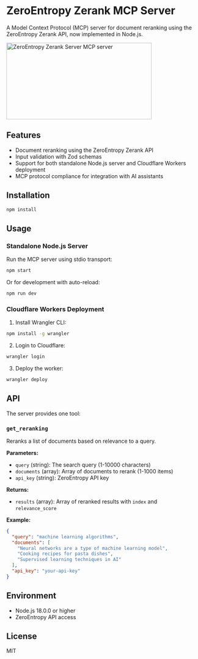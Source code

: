 # ZeroEntropy Zerank MCP Server

A Model Context Protocol (MCP) server for document reranking using the ZeroEntropy Zerank API, now implemented in Node.js.

<a href="https://glama.ai/mcp/servers/@jbccc/zeroentropy-zerank-mcp">
  <img width="380" height="200" src="https://glama.ai/mcp/servers/@jbccc/zeroentropy-zerank-mcp/badge" alt="ZeroEntropy Zerank Server MCP server" />
</a>

## Features

- Document reranking using the ZeroEntropy Zerank API
- Input validation with Zod schemas
- Support for both standalone Node.js server and Cloudflare Workers deployment
- MCP protocol compliance for integration with AI assistants

## Installation

```bash
npm install
```

## Usage

### Standalone Node.js Server

Run the MCP server using stdio transport:

```bash
npm start
```

Or for development with auto-reload:

```bash
npm run dev
```

### Cloudflare Workers Deployment

1. Install Wrangler CLI:
```bash
npm install -g wrangler
```

2. Login to Cloudflare:
```bash
wrangler login
```

3. Deploy the worker:
```bash
wrangler deploy
```

## API

The server provides one tool:

### `get_reranking`

Reranks a list of documents based on relevance to a query.

**Parameters:**
- `query` (string): The search query (1-10000 characters)
- `documents` (array): Array of documents to rerank (1-1000 items)
- `api_key` (string): ZeroEntropy API key

**Returns:**
- `results` (array): Array of reranked results with `index` and `relevance_score`

**Example:**
```json
{
  "query": "machine learning algorithms",
  "documents": [
    "Neural networks are a type of machine learning model",
    "Cooking recipes for pasta dishes",
    "Supervised learning techniques in AI"
  ],
  "api_key": "your-api-key"
}
```

## Environment

- Node.js 18.0.0 or higher
- ZeroEntropy API access

## License

MIT